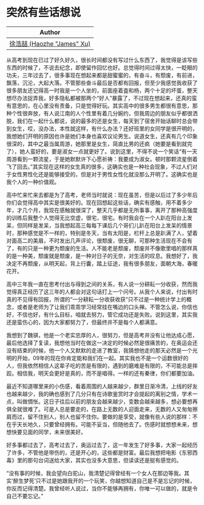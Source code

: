 突然有些话想说
==============

| Author                                            | 
|---------------------------------------------------|
| [徐浩喆 (Haozhe "James" Xu)](http://haozhexu.com) | 

从高考到现在已过了好久好久，很长时间都没有写过什么东西了，我觉得是该写些东西的时候了，不说去纪念，即使留作回忆也好。总觉得时间过得太快，一眨眼的功夫，三年过去了，很多事现在想起来都是甜蜜蜜的，有奋斗，有颓废，有前进，飘落，沉沦，大起大落。不管那些奋斗最后是否都有回报，但至少我感觉我收获了很多朋友还记得高一时我是一个人坐的，前面座着査和杨，两个十足的坏蛋，整天想尽办法捉弄我，好多隐私都被那两个“好人”暴露了，不过现在想起来，还真的蛮有意思的，在心里没有责备，只是觉得好玩。其实高中的很多男生都很有意思，那种个性很奔放，有人说江南的人个性里有着几分婉约，但我周边的朋友似乎都很洒脱，我们在一起什么都说，说的最多的还是女生，每天到了宿舍开始话聊时总会带到女生，哎，没办法，本性就这样，有什么办法？还好班里的女同学是很开明的，我想她们开明的原因也许是她们本身也喜欢议论男生。说道女生，还真有几个印象很深的，其中之最当属周游，她那里是女生，简直比男的还疯（她要是看到就完了），她人蛮好的，要是淑女一点就更好了。说到这里，不得不说一个笑话“有一天周游看到一颗流星，于是她默默许下心愿祈祷：我要成为淑女。顿时那颗流星倒着飞了回去。”其实现在这样的女生真的很多，这确实也是一种社会现象，不过人们对于女性男性化还是能够接受的，但是对于男性女性化就没那么开明了。这确实也是我个人的一种价值观。

高中忙来忙来去都是为了高考，老师当时就说：现在虽苦，但是以后过了多少年后你们会觉得高中其实是很美好的。现在回想起这些话，确实有感触，用不着多少年，才几个月，我现在感触就很深了，整天几乎都是无所事事，离开了那种高强度的训练后我整个人觉得无比空虚，很宅，很宅。有时我会在一个人趴在阳台上发呆，但同样是发呆，当我想起高三每每下课后几个哥们儿趴在阳台上发呆的情景时，那种感觉是不一样的，特别是冬天，当有太阳是，栏杆上总是趴满了人，望着对面高二的美眉，不时发出几声评论，很颓废，很无聊，可那种生活现在不会有了，有的只是一种更为颓废的生活。人不能老是颓废，颓废并不像歌里唱的那样真的是一种美，颓废就是颓废，是一种对日子的无奈，对生活的叹息。我想好了，我决定不再颓废，从明天起，背上行囊，踏上征途，我有很多朋友，面朝大海，春暖花开。

高中三年我一直在思考付出与得到之间的关系，有人说一分耕耘一分收获，然而我觉得真正经历了这三年的人都会对这句话打上一个问号。从我个人来说，付出有时真的不见得有回报，所谓的“一分耕耘一分收获收获”只不过是一种统计学上的概念，或者是老师为了让我们乖乖学习经常挂在嘴边的口头禅。不管怎么说，你信也好，不信也好，有什么目标，咱就去努力，管它成功还是失败。说到这里，其实我还是蛮伤心的，因为大家都努力了，但最终并不是每个人都满意。

我想到了魏骐，他是一个老实忠厚的人，很努力，但是高考并没有让他达成心愿，最后他选择了复读，我想他当时在做这一决定的时候必然是很痛苦的，在奥运会还没有结束的时候，他一个人又默默的走进了教室，我猜想他走的那天必然是一个光明的开始，09年的现在你肯定能和我们在一起。其实我也不是一个运数很好的人，但我依然相信人这辈子吃的苦是有限的，遇到的磨难是有限的，不可能总是摔跤。相信我，明天会更好是真的，而不是唱得。一样的还有秦律，你们都要加油。

最近不知道哪里来的小伤感，看着周围的人越来越少，群里日渐冷清，上线的好友也越来越少，我的确也感到了几分只有在诗歌鉴赏时才会提起的离别之情，学术一点，叫做惆怅。这日子往后以前的朋友会越来越少，变数会越来越多，想必要想再俱全就很难了。可是人总是要走的，在路上无数的人迎面走来，无数的人又匆匆擦肩而过，留不住别人，别人也留不住你。要做的是享受，就像有些人说的那样：不在乎天长地久，只要曾经拥有。可能不妥当，但随他去了。伤感时就想想未来，想想快要见面的同学，未来很美好。

好多事都过去了，高考过去了，奥运过去了，这一年发生了好多事，大家一起经历了许多，不管他是带伤的，还是开心的，这些都是财富。最后我想把电影《东邪西毒》里的那句台词送给大家，其实也没多大意思，但读读还是挺有感觉的。

“没有事的时候，我会望向白驼山，我清楚记得曾经有一个女人在那边等我。其实‘醉生梦死’只不过是她跟我开的一个玩笑，你越想知道自己是不是忘记的时候，你反而记得清楚。我曾经听人说过，当你不能够再拥有，你唯一可以做的，就是令自己不要忘记。”

